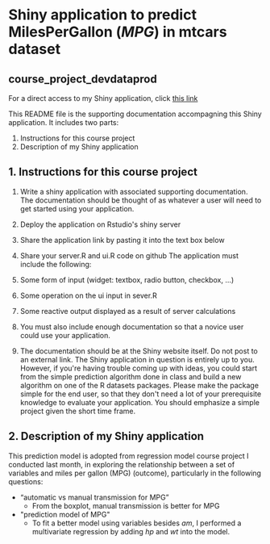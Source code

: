 # Shiny application to predict MilesPerGallon (*MPG*) in __mtcars__ dataset
## course_project_devdataprod
For a direct access to my Shiny application, click [this link](https://cyangstat.shinyapps.io/course_project_devdataprod)

This README file is the supporting documentation accompagning this Shiny application. It includes two parts:
1. Instructions for this course project
2. Description of my Shiny application

## 1. Instructions for this course project  
1. Write a shiny application with associated supporting documentation. The documentation should be thought of as whatever a user will need to get started using your application.
2. Deploy the application on Rstudio's shiny server
3. Share the application link by pasting it into the text box below
4. Share your server.R and ui.R code on github
The application must include the following:

1. Some form of input (widget: textbox, radio button, checkbox, ...)
2. Some operation on the ui input in sever.R
3. Some reactive output displayed as a result of server calculations
4. You must also include enough documentation so that a novice user could use your application.
5. The documentation should be at the Shiny website itself. Do not post to an external link.
The Shiny application in question is entirely up to you. However, if you're having trouble coming up with ideas, you could start from the simple prediction algorithm done in class and build a new algorithm on one of the R datasets packages. Please make the package simple for the end user, so that they don't need a lot of your prerequisite knowledge to evaluate your application. You should emphasize a simple project given the short time frame.  

## 2. Description of my Shiny application
This prediction model is adopted from regression model course project I conducted last month,
in exploring the relationship between a set of variables and miles per gallon (MPG) (outcome), particularly in the following questions:
* “automatic vs manual transmission for MPG”
	+ From the boxplot, manual transmission is better for MPG
* "prediction model of MPG"
	+ To fit a better model using variables besides _am_, I performed a multivariate regression by adding _hp_ and _wt_ into the model.


